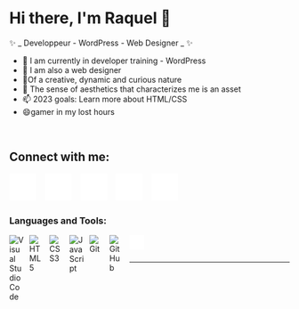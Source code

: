 # Hi there, I'm Raquel 👋

✨ _ Developpeur - WordPress - Web Designer _ ✨ 


- 🔭 I am currently in developer training - WordPress
- 👯 I am also a web designer
- 🤔Of a creative, dynamic and curious nature
- 💬 The sense of aesthetics that characterizes me is an asset
- 📫 2023 goals: Learn more about HTML/CSS
- 😄gamer in my lost hours

<br>

## Connect with me:  


[![website](./image/globe-dark.svg)](https://www.raquel-salamone.fr/)
&nbsp;&nbsp;
[![website](./image/youtube-dark.svg)](https://www.youtube.com/channel/UCWiNhLusHCiuGwe3jlsR8nQ)
&nbsp;&nbsp;
[![website](./image/twitter-dark.svg)](#)
&nbsp;&nbsp;
[![website](./image/linkedin-dark.svg)](https://www.linkedin.com/in/raquel-salamone/)
&nbsp;&nbsp;
[![website](./image/instagram-dark.svg)](#)

### Languages and Tools:

<img align="left" alt="Visual Studio Code" width="26px" src="https://cdn.jsdelivr.net/gh/devicons/devicon/icons/vscode/vscode-original.svg" style="padding-right:10px;" />
<img align="left" alt="HTML5" width="26px" src="https://cdn.jsdelivr.net/gh/devicons/devicon/icons/html5/html5-original.svg" style="padding-right:10px;" />
<img align="left" alt="CSS3" width="26px" src="https://cdn.jsdelivr.net/gh/devicons/devicon/icons/css3/css3-original.svg" style="padding-right:10px;" />
<img align="left" alt="JavaScript" width="26px" src="https://cdn.jsdelivr.net/gh/devicons/devicon/icons/javascript/javascript-original.svg" style="padding-right:10px;" />
<img align="left" alt="Git" width="26px" src="https://cdn.jsdelivr.net/gh/devicons/devicon/icons/git/git-original.svg" style="padding-right:10px;" />
<img align="left" alt="GitHub" width="26px" src="https://user-images.githubusercontent.com/3369400/139447912-e0f43f33-6d9f-45f8-be46-2df5bbc91289.png" style="padding-right:10px;" />
<img align="left" alt="Terminal" width="26px" src="./image/terminal-dark.svg" />

<br />
<br />

---

